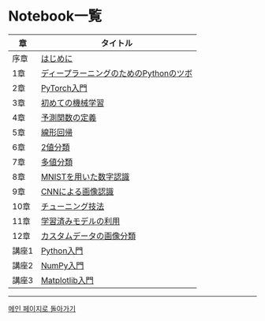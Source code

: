 # Notebook一覧

|章|タイトル|
|---|---|
|序章|[はじめに](https://colab.research.google.com/github//makaishi2/pytorch_book_info/blob/main/notebooks/ch00_intro.ipynb)|
|1章|[ディープラーニングのためのPythonのツボ](https://colab.research.google.com/github//makaishi2/pytorch_book_info/blob/main/notebooks/ch01_python.ipynb)|
|2章|[PyTorch入門](https://colab.research.google.com/github//makaishi2/pytorch_book_info/blob/main/notebooks/ch02_pytorch.ipynb)|
|3章|[初めての機械学習](https://colab.research.google.com/github//makaishi2/pytorch_book_info/blob/main/notebooks/ch03_first_ml.ipynb)|
|4章|[予測関数の定義](https://colab.research.google.com/github//makaishi2/pytorch_book_info/blob/main/notebooks/ch04_model_dev.ipynb)|
|5章|[線形回帰](https://colab.research.google.com/github//makaishi2/pytorch_book_info/blob/main/notebooks/ch05_regression.ipynb)|
|6章|[2値分類](https://colab.research.google.com/github//makaishi2/pytorch_book_info/blob/main/notebooks/ch06_bi_classifier.ipynb)|
|7章|[多値分類](https://colab.research.google.com/github//makaishi2/pytorch_book_info/blob/main/notebooks/ch07_multi_classifier.ipynb)|
|8章|[MNISTを用いた数字認識](https://colab.research.google.com/github//makaishi2/pytorch_book_info/blob/main/notebooks/ch08_dl.ipynb)|
|9章|[CNNによる画像認識](https://colab.research.google.com/github//makaishi2/pytorch_book_info/blob/main/notebooks/ch09_cnn.ipynb)|
|10章|[チューニング技法](https://colab.research.google.com/github//makaishi2/pytorch_book_info/blob/main/notebooks/ch10_dl_tuning.ipynb)|
|11章|[学習済みモデルの利用](https://colab.research.google.com/github//makaishi2/pytorch_book_info/blob/main/notebooks/ch11_tr_learning.ipynb)|
|12章|[カスタムデータの画像分類](https://colab.research.google.com/github//makaishi2/pytorch_book_info/blob/main/notebooks/ch12_custom_dl.ipynb)|
|講座1|[Python入門](https://colab.research.google.com/github//makaishi2/pytorch_book_info/blob/main/notebooks/l01_python.ipynb)|
|講座2|[NumPy入門](https://colab.research.google.com/github//makaishi2/pytorch_book_info/blob/main/notebooks/l02_numpy.ipynb)|
|講座3|[Matplotlib入門](https://colab.research.google.com/github//makaishi2/pytorch_book_info/blob/main/notebooks/l03_matplotlib.ipynb)|

---

[메인 페이지로 돌아가기](./README.md)
